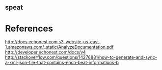 speat
-----

References
==========
http://docs.echonest.com.s3-website-us-east-1.amazonaws.com/_static/AnalyzeDocumentation.pdf
http://developer.echonest.com/docs/v4
http://stackoverflow.com/questions/14276881/how-to-generate-and-sync-a-xml-json-file-that-contains-each-beat-informations-b
